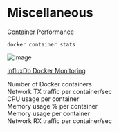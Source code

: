# Miscellaneous

Container Performance 

```
docker container stats

```

![image](https://user-images.githubusercontent.com/993459/155811710-d92b78b5-3bd6-46be-938f-42627149fd73.png)

[influxDb Docker Monitoring](https://www.influxdata.com/influxdb-templates/docker/)

Number of Docker containers  
Network TX traffic per container/sec  
CPU usage per container  
Memory usage % per container  
Memory usage per container  
Network RX traffic per container/sec  
